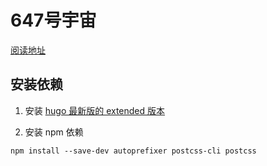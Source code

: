 647号宇宙
===

[阅读地址](https://bwangelme.github.io/647/)

## 安装依赖

1. 安装 [hugo 最新版的 extended 版本](https://github.com/gohugoio/hugo/releases)

2. 安装 npm 依赖

```
npm install --save-dev autoprefixer postcss-cli postcss
```
